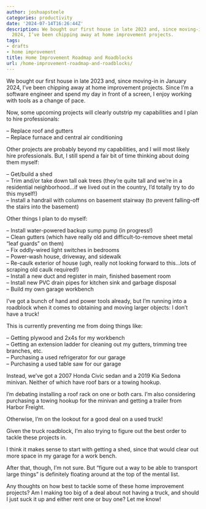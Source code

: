 ```yaml
---
author: joshuapsteele
categories: productivity
date: '2024-07-14T16:26:44Z'
description: We bought our first house in late 2023 and, since moving-in in January
  2024, I’ve been chipping away at home improvement projects.
tags:
- drafts
- home improvement
title: Home Improvement Roadmap and Roadblocks
url: /home-improvement-roadmap-and-roadblocks/
---
```


We bought our first house in late 2023 and, since moving-in in January 2024, I’ve been chipping away at home improvement projects. Since I’m a software engineer and spend my day in front of a screen, I enjoy working with tools as a change of pace.

Now, some upcoming projects will clearly outstrip my capabilities and I plan to hire professionals:

– Replace roof and gutters  
– Replace furnace and central air conditioning

Other projects are probably beyond my capabilities, and I will most likely hire professionals. But, I still spend a fair bit of time thinking about doing them myself:

– Get/build a shed  
– Trim and/or take down tall oak trees (they’re quite tall and we’re in a residential neighborhood…if we lived out in the country, I’d totally try to do this myself!)  
– Install a handrail with columns on basement stairway (to prevent falling-off the stairs into the basement)

Other things I plan to do myself:

– Install water-powered backup sump pump (in progress!)  
– Clean gutters (which have really old and difficult-to-remove sheet metal “leaf guards” on them)  
– Fix oddly-wired light switches in bedrooms  
– Power-wash house, driveway, and sidewalk  
– Re-caulk exterior of house (ugh, really not looking forward to this…lots of scraping old caulk required!)  
– Install a new duct and register in main, finished basement room  
– Install new PVC drain pipes for kitchen sink and garbage disposal  
– Build my own garage workbench

I’ve got a bunch of hand and power tools already, but I’m running into a roadblock when it comes to obtaining and moving larger objects: I don’t have a truck!

This is currently preventing me from doing things like:

– Getting plywood and 2x4s for my workbench  
– Getting an extension ladder for cleaning out my gutters, trimming tree branches, etc.  
– Purchasing a used refrigerator for our garage  
– Purchasing a used table saw for our garage

Instead, we’ve got a 2007 Honda Civic sedan and a 2019 Kia Sedona minivan. Neither of which have roof bars or a towing hookup.

I’m debating installing a roof rack on one or both cars. I’m also considering purchasing a towing hookup for the minivan and getting a trailer from Harbor Freight.

Otherwise, I’m on the lookout for a good deal on a used truck!

Given the truck roadblock, I’m also trying to figure out the best order to tackle these projects in.

I think it makes sense to start with getting a shed, since that would clear out more space in my garage for a work bench.

After that, though, I’m not sure. But “figure out a way to be able to transport large things” is definitely floating around at the top of the mental list.

Any thoughts on how best to tackle some of these home improvement projects? Am I making too big of a deal about not having a truck, and should I just suck it up and either rent one or buy one? Let me know!